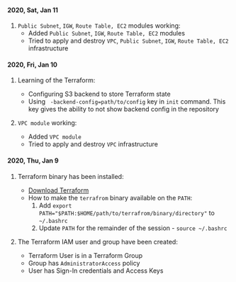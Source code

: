 #### 2020, Sat, Jan 11
   
1. `Public Subnet`, `IGW`, `Route Table, EC2` modules working:
   * Added `Public Subnet`, `IGW`, `Route Table, EC2` modules
   * Tried to apply and destroy `VPC`, `Public Subnet`, `IGW`, `Route Table, EC2` infrastructure

#### 2020, Fri, Jan 10

1. Learning of the Terraform:
   * Configuring S3 backend to store Terraform state
   * Using ` -backend-config=path/to/config` key in `init` command. This key gives the ability to not show backend config in the repository
     
2. `VPC module` working:
   * Added `VPC module`
   * Tried to apply and destroy `VPC` infrastructure

#### 2020, Thu, Jan 9

1. Terraform binary has been installed:
   * [Download Terraform](https://www.terraform.io/downloads.html)
   * How to make the `terrafrom` binary available on the `PATH`:
     1. Add `export PATH="$PATH:$HOME/path/to/terrafrom/binary/directory"` to `~/.bashrc`
     2. Update `PATH` for the remainder of the session - `source ~/.bashrc`
     
2. The Terraform IAM user and group have been created:
   * Terraform User is in a Terraform Group
   * Group has `AdministratorAccess` policy
   * User has Sign-In credentials and Access Keys